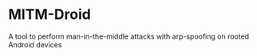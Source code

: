 # MITM-Droid
A tool to perform man-in-the-middle attacks with arp-spoofing on rooted Android devices

